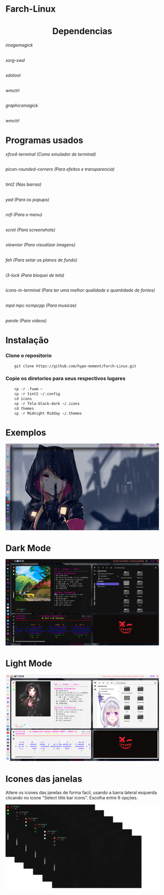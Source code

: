 # Farch-Linux

<h1 align="center"> Dependencias </h1>

###### imagemagick 
###### xorg-xwd 
###### xdotool 
###### wmctrl 
###### graphicsmagick
###### wmctrl

# Programas usados

###### xfce4-terminal (Como emulador de terminal)
###### picon-rounded-corners (Para efeitos e transparencia)
###### tint2 (Nas barras)
###### yad (Para os popups)
###### rofi (Para o menu)
###### scrot (Para screenshots)
###### viewnior (Para visualizar imagens)
###### feh (Para setar os planos de fundo)
###### i3-lock (Para bloquei de tela)
###### icons-in-terminal (Para ter uma melhor qualidade e quantidade de fontes)
###### mpd mpc ncmpcpp (Para musicas)
###### parole (Para videos)

# Instalação

### Clone o repositorio

		git clone https://github.com/hype-moment/Farch-Linux.git

### Copie os diretorios para seus respectivos lugares

		cp -r .fvwm ~
		cp -r tint2 ~/.config
		cd icons
		cp -r Tela-black-dark ~/.icons
		cd themes
		cp -r Midnight Midday ~/.themes

# Exemplos

![alt text](https://github.com/hype-moment/Farch-Linux/blob/main/examples/clear.png)

# Dark Mode

![alt text](https://github.com/hype-moment/Farch-Linux/blob/main/examples/dark.png)

# Light Mode

![alt text](https://github.com/hype-moment/Farch-Linux/blob/main/examples/light.png)

# Icones das janelas

Altere os icones das janelas de forma facil, usando a barra lateral esquerda 
clicando no icone "Select title bar icons". 
Escolha entre 6 opções.

![alt text](https://github.com/hype-moment/Farch-Linux/blob/main/examples/icons.png)
